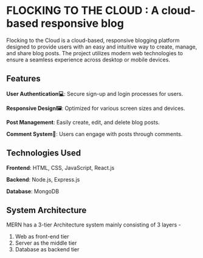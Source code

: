 # FLOCKING TO THE CLOUD : A cloud-based responsive blog 
Flocking to the Cloud is a cloud-based, responsive blogging platform designed to provide users with an easy and intuitive way to create, manage, and share blog posts. The project utilizes modern web technologies to ensure a seamless experience across desktop or mobile devices.

## Features
**User Authentication💻**: Secure sign-up and login processes for users.

**Responsive Design🖼️**: Optimized for various screen sizes and devices.

**Post Management**: Easily create, edit, and delete blog posts.

**Comment System💬**: Users can engage with posts through comments.

## Technologies Used
**Frontend**: HTML, CSS, JavaScript, React.js

**Backend**: Node.js, Express.js

**Database**: MongoDB 

## System Architecture
MERN has a 3-tier Architecture system mainly consisting of 3 layers -
1. Web as front-end tier
2. Server as the middle tier
3. Database as backend tier
